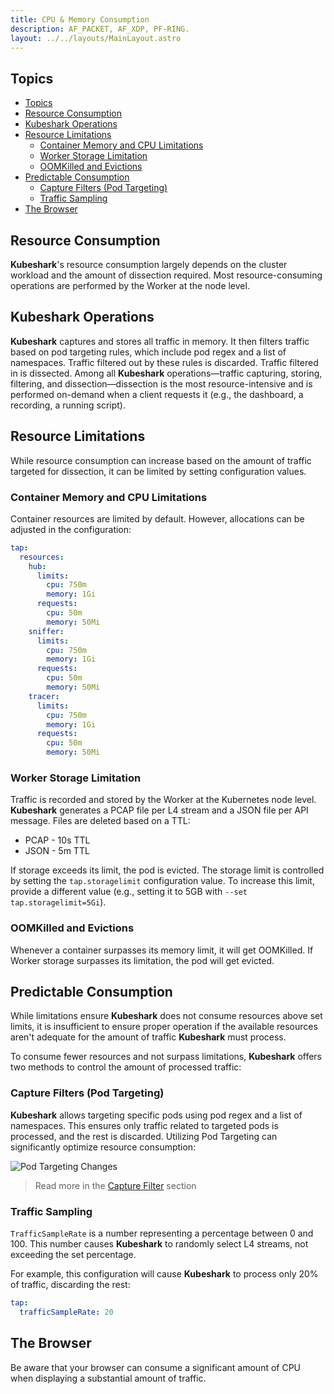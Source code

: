 ```yaml
---
title: CPU & Memory Consumption
description: AF_PACKET, AF_XDP, PF-RING.
layout: ../../layouts/MainLayout.astro
---
```


## Topics
- [Topics](#topics)
- [Resource Consumption](#resource-consumption)
- [Kubeshark Operations](#kubeshark-operations)
- [Resource Limitations](#resource-limitations)
  - [Container Memory and CPU Limitations](#container-memory-and-cpu-limitations)
  - [Worker Storage Limitation](#worker-storage-limitation)
  - [OOMKilled and Evictions](#oomkilled-and-evictions)
- [Predictable Consumption](#predictable-consumption)
  - [Capture Filters (Pod Targeting)](#capture-filters-pod-targeting)
  - [Traffic Sampling](#traffic-sampling)
- [The Browser](#the-browser)

## Resource Consumption

**Kubeshark**'s resource consumption largely depends on the cluster workload and the amount of dissection required. Most resource-consuming operations are performed by the Worker at the node level.

## Kubeshark Operations

**Kubeshark** captures and stores all traffic in memory. It then filters traffic based on pod targeting rules, which include pod regex and a list of namespaces. Traffic filtered out by these rules is discarded. Traffic filtered in is dissected. Among all **Kubeshark** operations—traffic capturing, storing, filtering, and dissection—dissection is the most resource-intensive and is performed on-demand when a client requests it (e.g., the dashboard, a recording, a running script).

## Resource Limitations

While resource consumption can increase based on the amount of traffic targeted for dissection, it can be limited by setting configuration values.

### Container Memory and CPU Limitations

Container resources are limited by default. However, allocations can be adjusted in the configuration:

```yaml
tap:
  resources:
    hub:
      limits:
        cpu: 750m
        memory: 1Gi
      requests:
        cpu: 50m
        memory: 50Mi
    sniffer:
      limits:
        cpu: 750m
        memory: 1Gi
      requests:
        cpu: 50m
        memory: 50Mi
    tracer:
      limits:
        cpu: 750m
        memory: 1Gi
      requests:
        cpu: 50m
        memory: 50Mi
```


### Worker Storage Limitation

Traffic is recorded and stored by the Worker at the Kubernetes node level. **Kubeshark** generates a PCAP file per L4 stream and a JSON file per API message. Files are deleted based on a TTL:
- PCAP - 10s TTL
- JSON - 5m TTL

If storage exceeds its limit, the pod is evicted. The storage limit is controlled by setting the `tap.storagelimit` configuration value. To increase this limit, provide a different value (e.g., setting it to 5GB with `--set tap.storagelimit=5Gi`).

### OOMKilled and Evictions

Whenever a container surpasses its memory limit, it will get OOMKilled. If Worker storage surpasses its limitation, the pod will get evicted.

## Predictable Consumption

While limitations ensure **Kubeshark** does not consume resources above set limits, it is insufficient to ensure proper operation if the available resources aren't adequate for the amount of traffic **Kubeshark** must process.

To consume fewer resources and not surpass limitations, **Kubeshark** offers two methods to control the amount of processed traffic:

### Capture Filters (Pod Targeting)

**Kubeshark** allows targeting specific pods using pod regex and a list of namespaces. This ensures only traffic related to targeted pods is processed, and the rest is discarded.
Utilizing Pod Targeting can significantly optimize resource consumption:

![Pod Targeting Changes](/pod_targeting_grafana.png)

> Read more in the [Capture Filter](/en/pod_targeting) section

### Traffic Sampling

`TrafficSampleRate` is a number representing a percentage between 0 and 100. This number causes **Kubeshark** to randomly select L4 streams, not exceeding the set percentage.

For example, this configuration will cause **Kubeshark** to process only 20% of traffic, discarding the rest:


```yaml
tap:
  trafficSampleRate: 20
```

## The Browser

Be aware that your browser can consume a significant amount of CPU when displaying a substantial amount of traffic.